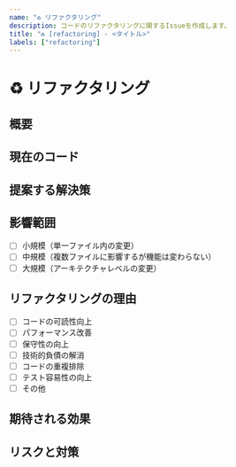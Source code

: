 ```yaml
---
name: "♻️ リファクタリング"
description: コードのリファクタリングに関するIssueを作成します。
title: "♻️ [refactoring] - <タイトル>"
labels: ["refactoring"]
---
```


# ♻️ リファクタリング

## 概要
<!-- リファクタリングが必要なコードの問題点や課題を記入してください... -->

## 現在のコード
<!-- 問題のあるコードのパス、関数名、または短いコードスニペットを記入してください... -->

## 提案する解決策
<!-- リファクタリングの方向性や具体的な改善案があれば記入してください... -->

## 影響範囲
<!-- 以下の中から選択してください -->
- [ ] 小規模（単一ファイル内の変更）
- [ ] 中規模（複数ファイルに影響するが機能は変わらない）
- [ ] 大規模（アーキテクチャレベルの変更）

## リファクタリングの理由
<!-- 該当する理由にチェックを入れてください（複数選択可） -->
- [ ] コードの可読性向上
- [ ] パフォーマンス改善
- [ ] 保守性の向上
- [ ] 技術的負債の解消
- [ ] コードの重複排除
- [ ] テスト容易性の向上
- [ ] その他

## 期待される効果
<!-- リファクタリング後に改善される点や得られるメリットを記入してください... -->

## リスクと対策
<!-- 考えられるリスクとその対策方法について記入してください... --> 